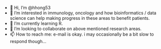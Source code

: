 - 👋 Hi, I’m @hhong53
- 👀 I’m interested in immunology, oncology and how bioinformatics / data science can help making progress in these areas to benefit patients. 
- 🌱 I’m currently learning R. 
- 💞️ I’m looking to collaborate on above mentioned research areas. 
- 📫 How to reach me: e-mail is okay. i may occasionally be a bit slow to respond though...

<!---
hhong53/hhong53 is a ✨ special ✨ repository because its `README.md` (this file) appears on your GitHub profile.
You can click the Preview link to take a look at your changes.
--->
